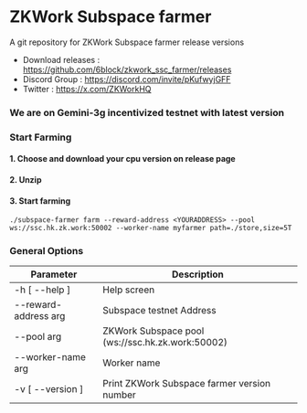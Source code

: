 # ZKWork Subspace farmer

A git repository for ZKWork Subspace farmer release versions

* Download releases : https://github.com/6block/zkwork_ssc_farmer/releases
* Discord Group :  https://discord.com/invite/pKufwyjGFF
* Twitter : https://x.com/ZKWorkHQ

### We are on Gemini-3g incentivized testnet with latest version

### Start Farming

#### 1. Choose and download your cpu version on release page

#### 2. Unzip

#### 3. Start farming

`./subspace-farmer farm --reward-address <YOURADDRESS> --pool ws://ssc.hk.zk.work:50002 --worker-name myfarmer path=./store,size=5T`

### General Options

 Parameter                   | Description                                               
|-----------------------------|-----------------------------------------------------------|
| -h [ --help ]               | Help screen                                               |
| --reward-address arg               | Subspace testnet Address  |
| --pool arg               | ZKWork Subspace pool (ws://ssc.hk.zk.work:50002)             |                                            |
| --worker-name arg | Worker name                                               |
| -v [ --version ]            | Print ZKWork Subspace farmer version number                          |

